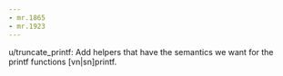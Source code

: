 ```yaml
---
- mr.1865
- mr.1923
---
```

u/truncate_printf: Add helpers that have the semantics we want for the printf
functions [vn|sn]printf.
